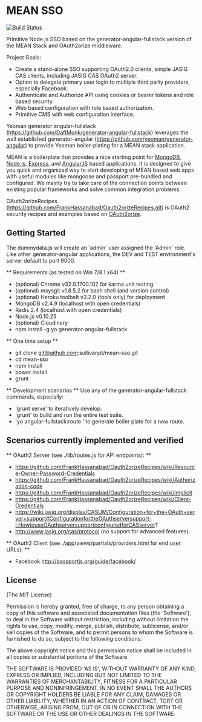 # MEAN SSO
[![Build Status](https://travis-ci.org/sullivanpt/mean-sso.png?branch=master)](https://travis-ci.org/sullivanpt/mean-sso)

Primitive Node.js SSO based on the generator-angular-fullstack version of the MEAN Stack and OAuth2orize middleware.

Project Goals:
* Create a stand-alone SSO supporting OAuth2.0 clients, simple JASIG CAS clients, including JASIG CAS OAuth2 server.
* Option to delegate primary user login to multiple third party providers, especially Facebook.
* Authenticate and Authorize API using cookies or bearer tokens and role based security.
* Web based configuration with role based authorization.
* Primitive CMS with web configuration interface.

Yeoman generator angular-fullstack (https://github.com/DaftMonk/generator-angular-fullstack) leverages the well
established generator-angular (https://github.com/yeoman/generator-angular) to provide Yeoman boiler-plating for
a MEAN stack application.

MEAN is a boilerplate that provides a nice starting point for [MongoDB](http://www.mongodb.org/),
[Node.js](http://www.nodejs.org/), [Express](http://expressjs.com/), and [AngularJS](http://angularjs.org/)
based applications. It is designed to give you quick and organized way to start developing of MEAN based web
apps with useful modules like mongoose and passport pre-bundled and configured. We mainly try to take care
of the connection points between existing popular frameworks and solve common integration problems.

OAuth2orizeRecipes (https://github.com/FrankHassanabad/Oauth2orizeRecipes.git) is OAuth2 security recipes
and examples based on [OAuth2orize](https://github.com/jaredhanson/oauth2orize).

## Getting Started

The dummydata.js will create an 'admin' user assigned the 'Admin' role.
Like other generator-angular applications, the DEV and TEST environment's server default to port 9000.

** Requirements (as tested on Win 7/8.1 x64) **
* (optional) Chrome v32.0.1700.102 for karma unit testing
* (optional) msysgit v1.8.5.2 for bash shell (and version control)
* (optional) Heroku toolbelt v3.2.0 (tools only) for deployment
* MongoDB v2.4.9 (localhost with open credentials)
* Redis 2.4 (localhost with open credentials)
* Node.js v0.10.25
* (optional) Cloudinary
* npm install -g yo generator-angular-fullstack

** One time setup **
* git clone git@github.com:sullivanpt/mean-sso.git
* cd mean-sso
* npm install
* bower install
* grunt

** Development scenarios **
Use any of the generator-angular-fullstack commands, especially:
* 'grunt serve' to iteratively develop.
* 'grunt' to build and run the entire test suite.
* 'yo angular-fullstack:route <controller name>' to generate boiler plate for a new route.

## Scenarios currently implemented and verified

** OAuth2 Server (see ./lib/routes.js for API endpoints): **
* https://github.com/FrankHassanabad/Oauth2orizeRecipes/wiki/Resource-Owner-Password-Credentials
* https://github.com/FrankHassanabad/Oauth2orizeRecipes/wiki/Authorization-code
* https://github.com/FrankHassanabad/Oauth2orizeRecipes/wiki/Implicit
* https://github.com/FrankHassanabad/Oauth2orizeRecipes/wiki/Client-Credentials
* https://wiki.jasig.org/display/CASUM/Configuration+for+the+OAuth+server+support#ConfigurationfortheOAuthserversupport-I.HowtouseOAuthserversupportconfiguredforCASserver?
* http://www.jasig.org/cas/protocol (no support for advanced features).

** OAuth2 Client (see ./app/views/partials/providers.html for end user URLs): **
* Facebook http://passportjs.org/guide/facebook/

## License
(The MIT License)

Permission is hereby granted, free of charge, to any person obtaining
a copy of this software and associated documentation files (the
'Software'), to deal in the Software without restriction, including
without limitation the rights to use, copy, modify, merge, publish,
distribute, sublicense, and/or sell copies of the Software, and to
permit persons to whom the Software is furnished to do so, subject to
the following conditions:

The above copyright notice and this permission notice shall be
included in all copies or substantial portions of the Software.

THE SOFTWARE IS PROVIDED 'AS IS', WITHOUT WARRANTY OF ANY KIND,
EXPRESS OR IMPLIED, INCLUDING BUT NOT LIMITED TO THE WARRANTIES OF
MERCHANTABILITY, FITNESS FOR A PARTICULAR PURPOSE AND NONINFRINGEMENT.
IN NO EVENT SHALL THE AUTHORS OR COPYRIGHT HOLDERS BE LIABLE FOR ANY
CLAIM, DAMAGES OR OTHER LIABILITY, WHETHER IN AN ACTION OF CONTRACT,
TORT OR OTHERWISE, ARISING FROM, OUT OF OR IN CONNECTION WITH THE
SOFTWARE OR THE USE OR OTHER DEALINGS IN THE SOFTWARE.
